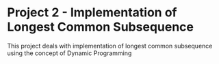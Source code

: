 # Project 2 - Implementation of Longest Common Subsequence

This project deals with implementation of longest common subsequence using the concept of Dynamic Programming
